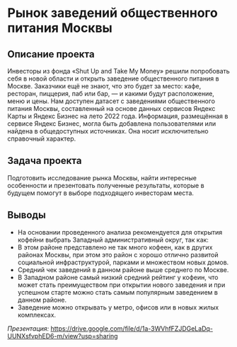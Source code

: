 # Рынок заведений общественного питания Москвы

## Описание проекта 
Инвесторы из фонда «Shut Up and Take My Money» решили попробовать себя в новой области и открыть заведение общественного питания в Москве. Заказчики ещё не знают, что это будет за место: кафе, ресторан, пиццерия, паб или бар, — и какими будут расположение, меню и цены.
Нам доступен датасет с заведениями общественного питания Москвы, составленный на основе данных сервисов Яндекс Карты и Яндекс Бизнес на лето 2022 года. Информация, размещённая в сервисе Яндекс Бизнес, могла быть добавлена пользователями или найдена в общедоступных источниках. Она носит исключительно справочный характер.

## Задача проекта 
Подготовить исследование рынка Москвы, найти интересные особенности и презентовать полученные результаты, которые в будущем помогут в выборе подходящего инвесторам места.

## Выводы 
- На основании проведенного анализа рекомендуется для открытия кофейни выбрать Западный административный округ, так как:
 - В этом районе представлено не так много кофеен, как в других районах Москвы, при этом это район с хорошо отлично развитой социальной инфраструктурой, парками и множеством новых домов. 
 - Средний чек заведений в данном районе выше среднего по Москве.
 - В Западном районе самый низкий средний рейтинг у кофеин, что может стать преимуществом при открытии нового заведения и при успешном старте можно стать самым популярным заведением в данном районе. 
 - Заведение можно открывать у метро, офисов или в новых жилых комплексах.

*Презентация:* <https://drive.google.com/file/d/1a-3WVhfFZJDGeLaDq-UUNXsfvphED6-m/view?usp=sharing>

